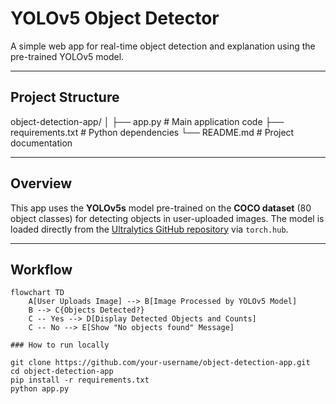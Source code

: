 # YOLOv5 Object Detector

A simple web app for real-time object detection and explanation using the pre-trained YOLOv5 model.

---

## Project Structure

object-detection-app/
│
├── app.py # Main application code
├── requirements.txt # Python dependencies
└── README.md # Project documentation

---

## Overview

This app uses the **YOLOv5s** model pre-trained on the **COCO dataset** (80 object classes) for detecting objects in user-uploaded images. The model is loaded directly from the [Ultralytics GitHub repository](https://github.com/ultralytics/yolov5) via `torch.hub`.

---

## Workflow

```mermaid
flowchart TD
    A[User Uploads Image] --> B[Image Processed by YOLOv5 Model]
    B --> C{Objects Detected?}
    C -- Yes --> D[Display Detected Objects and Counts]
    C -- No --> E[Show "No objects found" Message]

### How to run locally 

git clone https://github.com/your-username/object-detection-app.git
cd object-detection-app
pip install -r requirements.txt
python app.py

